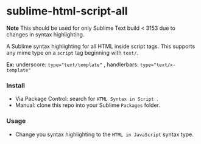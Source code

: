 # sublime-html-script-all

**Note** This should be used for only  Sublime Text build < 3153 due to changes in syntax highlighting.

A Sublime syntax highlighting for all HTML inside script tags.
This supports any mime type on a `script` tag beginning with `text/`.

**Ex:** underscore: `type="text/template"` ,  handlerbars: `type="text/x-template"`

### Install

- Via Package Control: search for `HTML Syntax in Script `.
- Manual: clone this repo into your Sublime `Packages` folder.


### Usage

- Change you syntax highlighting to the `HTML in JavaScript` syntax type.